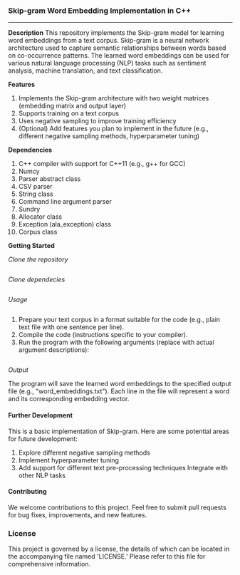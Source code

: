 ### Skip-gram Word Embedding Implementation in C++
---
__Description__
This repository implements the Skip-gram model for learning word embeddings from a text corpus. Skip-gram is a neural network architecture used to capture semantic relationships between words based on co-occurrence patterns. The learned word embeddings can be used for various natural language processing (NLP) tasks such as sentiment analysis, machine translation, and text classification.

__Features__
1. Implements the Skip-gram architecture with two weight matrices (embedding matrix and output layer)
2. Supports training on a text corpus
3. Uses negative sampling to improve training efficiency
4. (Optional) Add features you plan to implement in the future (e.g., different negative sampling methods, hyperparameter tuning)

__Dependencies__
1. C++ compiler with support for C++11 (e.g., g++ for GCC)
2. Numcy
3. Parser abstract class
3. CSV parser
4. String class
5. Command line argument parser
6. Sundry
7. Allocator class
8. Exception (ala_exception) class
9. Corpus class

__Getting Started__

*Clone the repository*
```BASH
```
*Clone dependecies*
```BASH
```
*Usage*
```BASH
```
1. Prepare your text corpus in a format suitable for the code (e.g., plain text file with one sentence per line).
2. Compile the code (instructions specific to your compiler).
3. Run the program with the following arguments (replace with actual argument descriptions):

```BASH
```

*Output*

The program will save the learned word embeddings to the specified output file (e.g., "word_embeddings.txt"). Each line in the file will represent a word and its corresponding embedding vector.

#### Further Development

This is a basic implementation of Skip-gram. Here are some potential areas for future development:

1. Explore different negative sampling methods
2. Implement hyperparameter tuning
3. Add support for different text pre-processing techniques
Integrate with other NLP tasks

#### Contributing
We welcome contributions to this project. Feel free to submit pull requests for bug fixes, improvements, and new features.

### License
This project is governed by a license, the details of which can be located in the accompanying file named 'LICENSE.' Please refer to this file for comprehensive information.